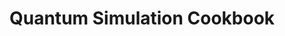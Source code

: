 <!-- # Welcome to my Jupyter Book - QIC Cookbook -->
# Quantum Simulation Cookbook

<!-- This is a small sample book to give you a feel for how book content is structured. -->
<!-- It shows off a few of the major file types, as well as some sample content. -->

<!-- Check out the content pages bundled with this sample book to see more. -->
<!-- Table of Content -->

```{tableofcontents}
```

<!-- It does not go in-depth into any particular topic - check out [the Jupyter Book documentation](https://jupyterbook.org) for more information. -->
